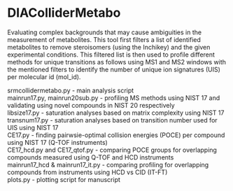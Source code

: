 # DIAColliderMetabo
Evaluating complex backgrounds that may cause ambiguities in the measurement
of metabolites. This tool first filters a list of identified metabolites to
remove steroisomers (using the Inchikey) and the given experimental conditions.
This filtered list is then used to profile different methods for unique transitions
as follows using MS1 and MS2 windows with the mentioned filters to identify the
number of unique ion signatures (UIS) per molecular id (mol_id).

srmcollidermetabo.py - main analysis script\
mainrun17.py, mainrun20sub.py - profiling MS methods using NIST 17 and validating using novel compounds in NIST 20 respectively\
libsize17.py - saturation analyses based on matrix complexity using NIST 17\
transnum17.py - saturation analyses based on transition number used for UIS using NIST 17\
CE17.py - finding pairwsie-optimal collision energies (POCE) per compound using NIST 17 (Q-TOF instruments)\
CE17_hcd.py and CE17_qtof.py - comparing POCE groups for overlapping compounds measured using Q-TOF and HCD instruments\
mainrun17_hcd & mainrun17_it.py - comparing profiling for overlapping compounds from instruments using HCD vs CID (IT-FT)\
plots.py - plotting script for manuscript
